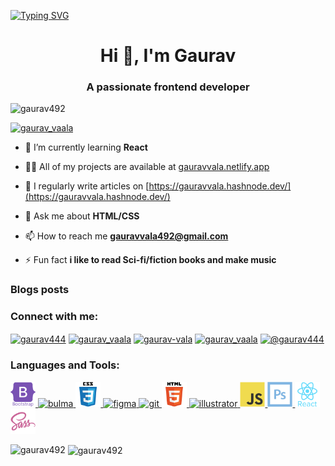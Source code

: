 [![Typing SVG](https://readme-typing-svg.herokuapp.com?size=30&duration=3000&color=7C2AE8&background=070D1E00&center=true&height=60&lines=Welcom+to+my+Profile)](https://git.io/typing-svg)
<h1 align="center">Hi 👋, I'm Gaurav</h1>
<h3 align="center">A passionate frontend developer</h3>

<p align="left"> <img src="https://komarev.com/ghpvc/?username=gaurav492&label=Profile%20views&color=0e75b6&style=flat" alt="gaurav492" /> </p>

<p align="left"> <a href="https://twitter.com/gaurav_vaala" target="blank"><img src="https://img.shields.io/twitter/follow/gaurav_vaala?logo=twitter&style=for-the-badge" alt="gaurav_vaala" /></a> </p>

- 🌱 I’m currently learning **React**

- 👨‍💻 All of my projects are available at [gauravvala.netlify.app](gauravvala.netlify.app)

- 📝 I regularly write articles on [https://gauravvala.hashnode.dev/](https://gauravvala.hashnode.dev/)

- 💬 Ask me about **HTML/CSS**

- 📫 How to reach me **gauravvala492@gmail.com**

- ⚡ Fun fact **i like to read Sci-fi/fiction books and make music**

### Blogs posts
<!-- BLOG-POST-LIST:START -->
<!-- BLOG-POST-LIST:END -->

<h3 align="left">Connect with me:</h3>
<p align="left">
<a href="https://dev.to/gaurav444" target="blank"><img align="center" src="https://raw.githubusercontent.com/rahuldkjain/github-profile-readme-generator/master/src/images/icons/Social/devto.svg" alt="gaurav444" height="30" width="40" /></a>
<a href="https://twitter.com/gaurav_vaala" target="blank"><img align="center" src="https://raw.githubusercontent.com/rahuldkjain/github-profile-readme-generator/master/src/images/icons/Social/twitter.svg" alt="gaurav_vaala" height="30" width="40" /></a>
<a href="https://linkedin.com/in/gaurav-vala" target="blank"><img align="center" src="https://raw.githubusercontent.com/rahuldkjain/github-profile-readme-generator/master/src/images/icons/Social/linked-in-alt.svg" alt="gaurav-vala" height="30" width="40" /></a>
<a href="https://instagram.com/gaurav_vaala" target="blank"><img align="center" src="https://raw.githubusercontent.com/rahuldkjain/github-profile-readme-generator/master/src/images/icons/Social/instagram.svg" alt="gaurav_vaala" height="30" width="40" /></a>
<a href="https://hashnode.com/@gaurav444" target="blank"><img align="center" src="https://raw.githubusercontent.com/rahuldkjain/github-profile-readme-generator/master/src/images/icons/Social/hashnode.svg" alt="@gaurav444" height="30" width="40" /></a>
</p>

<h3 align="left">Languages and Tools:</h3>
<p align="left"> <a href="https://getbootstrap.com" target="_blank" rel="noreferrer"> <img src="https://raw.githubusercontent.com/devicons/devicon/master/icons/bootstrap/bootstrap-plain-wordmark.svg" alt="bootstrap" width="40" height="40"/> </a> <a href="https://bulma.io/" target="_blank" rel="noreferrer"> <img src="https://raw.githubusercontent.com/gilbarbara/logos/804dc257b59e144eaca5bc6ffd16949752c6f789/logos/bulma.svg" alt="bulma" width="40" height="40"/> </a> <a href="https://www.w3schools.com/css/" target="_blank" rel="noreferrer"> <img src="https://raw.githubusercontent.com/devicons/devicon/master/icons/css3/css3-original-wordmark.svg" alt="css3" width="40" height="40"/> </a> <a href="https://www.figma.com/" target="_blank" rel="noreferrer"> <img src="https://www.vectorlogo.zone/logos/figma/figma-icon.svg" alt="figma" width="40" height="40"/> </a> <a href="https://git-scm.com/" target="_blank" rel="noreferrer"> <img src="https://www.vectorlogo.zone/logos/git-scm/git-scm-icon.svg" alt="git" width="40" height="40"/> </a> <a href="https://www.w3.org/html/" target="_blank" rel="noreferrer"> <img src="https://raw.githubusercontent.com/devicons/devicon/master/icons/html5/html5-original-wordmark.svg" alt="html5" width="40" height="40"/> </a> <a href="https://www.adobe.com/in/products/illustrator.html" target="_blank" rel="noreferrer"> <img src="https://www.vectorlogo.zone/logos/adobe_illustrator/adobe_illustrator-icon.svg" alt="illustrator" width="40" height="40"/> </a> <a href="https://developer.mozilla.org/en-US/docs/Web/JavaScript" target="_blank" rel="noreferrer"> <img src="https://raw.githubusercontent.com/devicons/devicon/master/icons/javascript/javascript-original.svg" alt="javascript" width="40" height="40"/> </a> <a href="https://www.photoshop.com/en" target="_blank" rel="noreferrer"> <img src="https://raw.githubusercontent.com/devicons/devicon/master/icons/photoshop/photoshop-line.svg" alt="photoshop" width="40" height="40"/> </a> <a href="https://reactjs.org/" target="_blank" rel="noreferrer"> <img src="https://raw.githubusercontent.com/devicons/devicon/master/icons/react/react-original-wordmark.svg" alt="react" width="40" height="40"/> </a> <a href="https://sass-lang.com" target="_blank" rel="noreferrer"> <img src="https://raw.githubusercontent.com/devicons/devicon/master/icons/sass/sass-original.svg" alt="sass" width="40" height="40"/> </a> </p>

<p><img align="left" src="https://github-readme-stats.vercel.app/api/top-langs?username=gaurav492&show_icons=true&locale=en&layout=compact" alt="gaurav492" /></p>

<p>&nbsp;<img align="center" src="https://github-readme-stats.vercel.app/api?username=gaurav492&show_icons=true&locale=en" alt="gaurav492" /></p>
